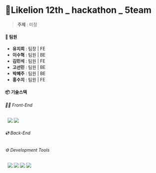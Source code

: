 # 🦁Likelion 12th _ hackathon _ 5team

> **주제** : 미정

#### 👥 팀원
- **유지희** : 팀장 | FE
- **이수혁** : 팀원 | BE
- **김민석** : 팀원 | FE
- **고선민** : 팀원 | BE
- **박혜주** : 팀원 | BE
- **홍수지** : 팀원 | FE

#### 📦 기술스택
###### 👩‍💻 Front-End
&nbsp; <img src="https://img.shields.io/badge/React-61DAFB?style=flat&logo=react&logoColor=white">&nbsp;<img src="https://img.shields.io/badge/styled-components-DB7093?style=flat&logo=styled-components&logoColor=white">
###### 💿 Back-End

###### ⚙️ Development Tools
&nbsp; <img src="https://img.shields.io/badge/GitHub-181717?style=flat&logo=github&logoColor=white">&nbsp;<img src="https://img.shields.io/badge/discord-5865F2?style=flat&logo=discord&logoColor=white">&nbsp;<img src="https://img.shields.io/badge/Notion-000?style=flat&logo=notion&logoColor=white">&nbsp;<img src="https://img.shields.io/badge/Figma-F24E1E?style=flat&logo=figma&logoColor=white">
